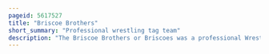 ```yaml
---
pageid: 5617527
title: "Briscoe Brothers"
short_summary: "Professional wrestling tag team"
description: "The Briscoe Brothers or Briscoes was a professional Wrestling Tag Team comprised of the american Brothers jay Briscoe and Mark Briscoe. They were known for their 20 Year Tenure with the american Professional Wrestling Promotion Ring of Honor where they were record-setting 13-time Roh World Tag Team Champions."
---
```

